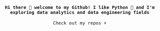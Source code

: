 <h4 align="center"><samp> Hi there 👋  welcome to my Github! I like Python 🐍 and I'm exploring data analytics and data engineering fields </samp></h4>


<p align="center"><samp>
Check out my repos ⬇️  
  </samp>
</p>
